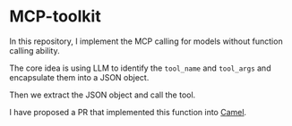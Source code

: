 # MCP-toolkit

In this repository, I implement the MCP calling for models without function calling ability.

The core idea is using LLM to identify the `tool_name` and `tool_args` and encapsulate them into a JSON object.

Then we extract the JSON object and call the tool.

I have proposed a PR that implemented this function into [Camel](https://github.com/camel-ai/camel).
